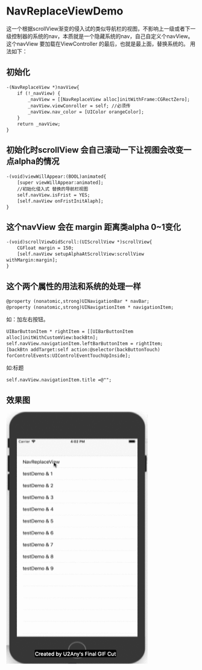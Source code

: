 # NavReplaceViewDemo
这一个根据scrollView渐变的侵入试的类似导航栏的视图，不影响上一级或者下一级控制器的系统的nav，本质就是一个隐藏系统的nav，自己自定义个navView。这个navView 要加载在ViewController 的最后，也就是最上面，替换系统的。
用法如下：

## 初始化
```
-(NavReplaceView *)navView{
    if (!_navView) {
        _navView = [[NavReplaceView alloc]initWithFrame:CGRectZero];
        _navView.viewConroller = self; //必须传
        _navView.nav_color = [UIColor orangeColor];
    }
    return _navView;
}
```
## 初始化时scrollView 会自己滚动一下让视图会改变一点alpha的情况
```
-(void)viewWillAppear:(BOOL)animated{
    [super viewWillAppear:animated];
    //初始化侵入式 替换的导航栏视图
    self.navView.isFrist = YES;
    [self.navView onFristInitAlaph];
}
```
## 这个navView 会在 margin 距离类alpha 0~1变化
```
-(void)scrollViewDidScroll:(UIScrollView *)scrollView{
    CGFloat margin = 150;
    [self.navView setupAlphaAtScrollView:scrollView withMargin:margin];
}
```
## 这个两个属性的用法和系统的处理一样
```
@property (nonatomic,strong)UINavigationBar * navBar;
@property (nonatomic,strong)UINavigationItem * navigationItem;
```
如：加左右按钮。
```
UIBarButtonItem * rightItem = [[UIBarButtonItem alloc]initWithCustomView:backBtn];
self.navView.navigationItem.leftBarButtonItem = rightItem;
[backBtn addTarget:self action:@selector(backButtonTouch) forControlEvents:UIControlEventTouchUpInside];
```
如:标题
```
self.navView.navigationItem.title =@"";
```
## 效果图
![image](https://github.com/LikeOrchid/NavReplaceViewDemo/blob/master/NavReplaceViewDemo/NavReplaceViewDemo/Untitled.gif)
